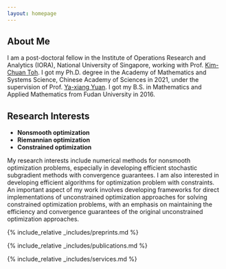 ```yaml
---
layout: homepage
---
```


## About Me

I am a post-doctoral fellow in the Institute of Operations Research and Analytics (IORA), National University of Singapore, working with Prof. [Kim-Chuan Toh](https://blog.nus.edu.sg/mattohkc/). I got my Ph.D. degree in the Academy of Mathematics and Systems Science, Chinese Academy of Sciences in 2021, under the supervision of Prof. [Ya-xiang Yuan](http://lsec.cc.ac.cn/~yyx/). I got my B.S. in Mathematics and Applied Mathematics from Fudan University in 2016.

## Research Interests

- **Nonsmooth optimization** 
- **Riemannian optimization** 
- **Constrained optimization**

My research interests include numerical methods for nonsmooth optimization problems, especially in developing efficient stochastic subgradient methods with convergence guarantees. I am also interested in developing efficient algorithms for optimization problem with constraints. An important aspect of my work involves developing frameworks for direct implementations of unconstrained optimization approaches for solving constrained optimization problems, with an emphasis on maintaining the efficiency and convergence guarantees of the original unconstrained optimization approaches.



{% include_relative _includes/preprints.md %}

{% include_relative _includes/publications.md %}

{% include_relative _includes/services.md %}
